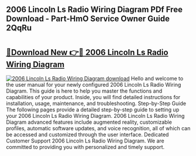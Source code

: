 ## 2006 Lincoln Ls Radio Wiring Diagram PDf Free Download - Part-HmO Service Owner Guide 2QqRu

# <h2><a href="http://dfi8fx.blite.top/?on=2006+Lincoln+Ls+Radio+Wiring+Diagram">🔗Download New 👉🔴 2006 Lincoln Ls Radio Wiring Diagram</a></h2>

[![2006 Lincoln Ls Radio Wiring Diagram download](https://i.imgur.com/lujVjoI.png)](http://dfi8fx.blite.top/?on=2006+Lincoln+Ls+Radio+Wiring+Diagram)
Hello and welcome to the user manual for your newly configured 2006 Lincoln Ls Radio Wiring Diagram. This guide is here to help you master the functions and capabilities of your product. Inside, you will find detailed instructions for installation, usage, maintenance, and troubleshooting. Step-by-Step Guide The following pages provide a detailed step-by-step guide to setting up your 2006 Lincoln Ls Radio Wiring Diagram. 2006 Lincoln Ls Radio Wiring Diagram advanced features include augmented reality, customizable profiles, automatic software updates, and voice recognition, all of which can be accessed and customized through the user interface. Dedicated Customer Support 2006 Lincoln Ls Radio Wiring Diagram. We are committed to providing you with personalized and timely support.
